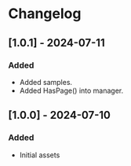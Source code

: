 # Changelog

## [1.0.1] - 2024-07-11
### Added
- Added samples.
- Added HasPage() into manager.

## [1.0.0] - 2024-07-10
### Added
- Initial assets
